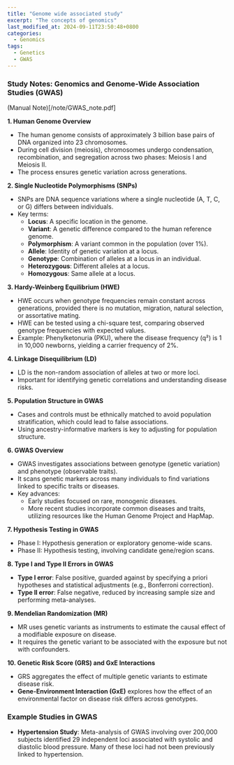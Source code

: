 ```yaml
---
title: "Genome wide associated study"
excerpt: "The concepts of genomics"
last_modified_at: 2024-09-11T23:50:48+0800
categories:
  - Genomics
tags: 
  - Genetics
  - GWAS
---
```


### Study Notes: Genomics and Genome-Wide Association Studies (GWAS)
(Manual Note)[/note/GWAS_note.pdf]

**1. Human Genome Overview**  
- The human genome consists of approximately 3 billion base pairs of DNA organized into 23 chromosomes.
- During cell division (meiosis), chromosomes undergo condensation, recombination, and segregation across two phases: Meiosis I and Meiosis II.
- The process ensures genetic variation across generations.

**2. Single Nucleotide Polymorphisms (SNPs)**  
- SNPs are DNA sequence variations where a single nucleotide (A, T, C, or G) differs between individuals.
- Key terms:
  - **Locus**: A specific location in the genome.
  - **Variant**: A genetic difference compared to the human reference genome.
  - **Polymorphism**: A variant common in the population (over 1%).
  - **Allele**: Identity of genetic variation at a locus.
  - **Genotype**: Combination of alleles at a locus in an individual.
  - **Heterozygous**: Different alleles at a locus.
  - **Homozygous**: Same allele at a locus.

**3. Hardy-Weinberg Equilibrium (HWE)**  
- HWE occurs when genotype frequencies remain constant across generations, provided there is no mutation, migration, natural selection, or assortative mating.
- HWE can be tested using a chi-square test, comparing observed genotype frequencies with expected values.
- Example: Phenylketonuria (PKU), where the disease frequency (q²) is 1 in 10,000 newborns, yielding a carrier frequency of 2%.

**4. Linkage Disequilibrium (LD)**  
- LD is the non-random association of alleles at two or more loci.
- Important for identifying genetic correlations and understanding disease risks.

**5. Population Structure in GWAS**  
- Cases and controls must be ethnically matched to avoid population stratification, which could lead to false associations.
- Using ancestry-informative markers is key to adjusting for population structure.

**6. GWAS Overview**  
- GWAS investigates associations between genotype (genetic variation) and phenotype (observable traits).
- It scans genetic markers across many individuals to find variations linked to specific traits or diseases.
- Key advances: 
  - Early studies focused on rare, monogenic diseases.
  - More recent studies incorporate common diseases and traits, utilizing resources like the Human Genome Project and HapMap.

**7. Hypothesis Testing in GWAS**  
- Phase I: Hypothesis generation or exploratory genome-wide scans.
- Phase II: Hypothesis testing, involving candidate gene/region scans.

**8. Type I and Type II Errors in GWAS**  
- **Type I error**: False positive, guarded against by specifying a priori hypotheses and statistical adjustments (e.g., Bonferroni correction).
- **Type II error**: False negative, reduced by increasing sample size and performing meta-analyses.

**9. Mendelian Randomization (MR)**  
- MR uses genetic variants as instruments to estimate the causal effect of a modifiable exposure on disease.
- It requires the genetic variant to be associated with the exposure but not with confounders.

**10. Genetic Risk Score (GRS) and GxE Interactions**  
- GRS aggregates the effect of multiple genetic variants to estimate disease risk.
- **Gene-Environment Interaction (GxE)** explores how the effect of an environmental factor on disease risk differs across genotypes.

### Example Studies in GWAS  
- **Hypertension Study**: Meta-analysis of GWAS involving over 200,000 subjects identified 29 independent loci associated with systolic and diastolic blood pressure. Many of these loci had not been previously linked to hypertension.
  
